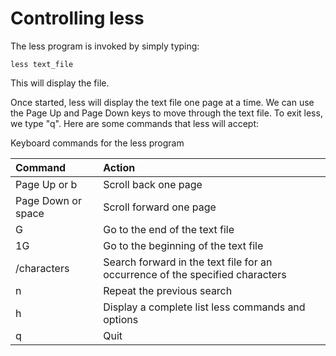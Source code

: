 # Controlling less

The less program is invoked by simply typing:

```
less text_file
```
This will display the file.

Once started, less will display the text file one page at a time. We can use the Page Up and Page Down keys to move through the text file. To exit less, we type "q". Here are some commands that less will accept:


Keyboard commands for the less program

| Command | Action |
|:---|:---|
| Page Up or b |	Scroll back one page |
| Page Down or space | Scroll forward one page |
| G | Go to the end of the text file |
| 1G | Go to the beginning of the text file |
| /characters | Search forward in the text file for an occurrence of the specified characters |
|n | Repeat the previous search |
| h | Display a complete list less commands and options |
| q | Quit |
